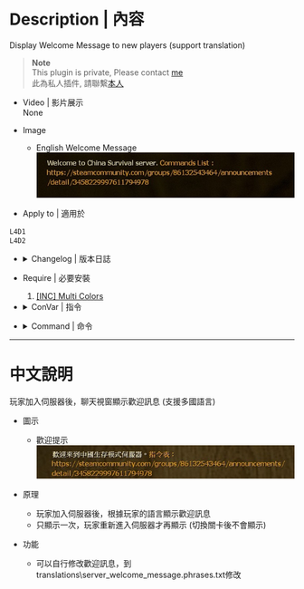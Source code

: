 # Description | 內容
Display Welcome Message to new players (support translation)

> __Note__ <br/>
This plugin is private, Please contact [me](https://github.com/fbef0102/Game-Private_Plugin#私人插件列表-private-plugins-list)<br/>
此為私人插件, 請聯繫[本人](https://github.com/fbef0102/Game-Private_Plugin#私人插件列表-private-plugins-list)

* Video | 影片展示
<br/>None

* Image
	* English Welcome Message
	<br/>![server_welcome_message_1](image/server_welcome_message_1.jpg)

* Apply to | 適用於
```
L4D1 
L4D2
```

* <details><summary>Changelog | 版本日誌</summary>

	* v1.1 (2022-12-6)
		* Display welcome message each time after changing map

	* v1.0 (2022-12-4)
		* Initial Release
</details>

* Require | 必要安裝
	1. [[INC] Multi Colors](https://github.com/fbef0102/L4D1_2-Plugins/releases/tag/Multi-Colors)

* <details><summary>ConVar | 指令</summary>

	* cfg/sourcemod/server_welcome_message.cfg
		```php
		// Delay to display welcome message after new player joins server
		server_welcome_message_delay "5.0"

		// If 1, display welcome message each time after changing map
		server_welcome_message_each_map "0"
		```
</details>

* <details><summary>Command | 命令</summary>
	
	None
</details>

- - - -
# 中文說明
玩家加入伺服器後，聊天視窗顯示歡迎訊息 (支援多國語言)

* 圖示
	* 歡迎提示
	<br/>![server_welcome_message_2](image/server_welcome_message_2.jpg)

* 原理
	* 玩家加入伺服器後，根據玩家的語言顯示歡迎訊息
	* 只顯示一次，玩家重新進入伺服器才再顯示 (切換關卡後不會顯示)

* 功能
	* 可以自行修改歡迎訊息，到translations\server_welcome_message.phrases.txt修改